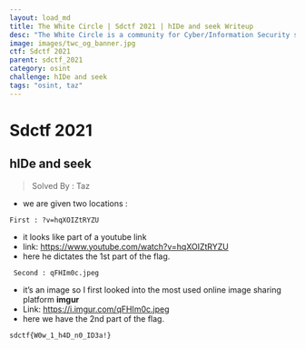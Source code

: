 ```yaml
---
layout: load_md
title: The White Circle | Sdctf 2021 | hIDe and seek Writeup
desc: "The White Circle is a community for Cyber/Information Security students, enthusiasts and professionals. You can discuss anything related to Security, share your knowledge with others, get help when you need it and proceed further in your journey with amazing people from all over the world."
image: images/twc_og_banner.jpg
ctf: Sdctf 2021
parent: sdctf_2021
category: osint
challenge: hIDe and seek
tags: "osint, taz"
---
```


<h1 class="heading card-title white-text">Sdctf 2021</h1>

## hIDe and seek
> Solved By : Taz

* we are given two locations :
```
First : ?v=hqXOIZtRYZU
```
* it looks like part of a youtube link 
* link: https://www.youtube.com/watch?v=hqXOIZtRYZU
* here he dictates the 1st part of the flag.
```
 Second : qFHIm0c.jpeg
```
* it’s an image so I first looked into the most used online image sharing platform **imgur**
* Link: https://i.imgur.com/qFHIm0c.jpeg
* here we have the 2nd part of the flag.
```
sdctf{W0w_1_h4D_n0_ID3a!}
```


